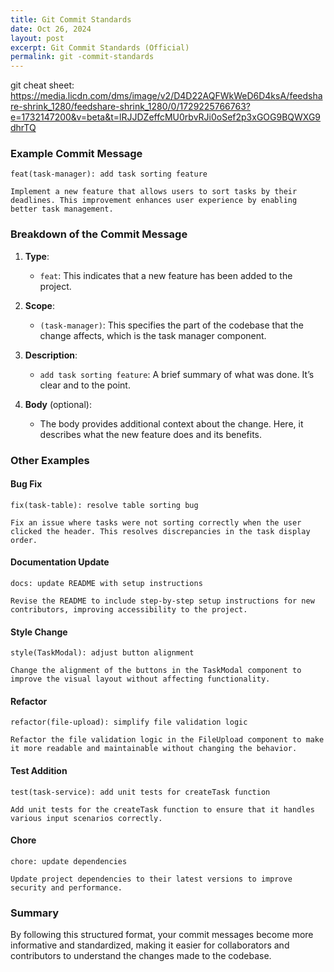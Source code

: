 ```yaml
---
title: Git Commit Standards
date: Oct 26, 2024
layout: post
excerpt: Git Commit Standards (Official)
permalink: git -commit-standards
---
```


git cheat sheet: https://media.licdn.com/dms/image/v2/D4D22AQFWkWeD6D4ksA/feedshare-shrink_1280/feedshare-shrink_1280/0/1729225766763?e=1732147200&v=beta&t=lRJJDZeffcMU0rbvRJi0oSef2p3xGOG9BQWXG9dhrTQ

### Example Commit Message

```
feat(task-manager): add task sorting feature

Implement a new feature that allows users to sort tasks by their deadlines. This improvement enhances user experience by enabling better task management.
```

### Breakdown of the Commit Message

1. **Type**: 
   - `feat`: This indicates that a new feature has been added to the project.

2. **Scope**: 
   - `(task-manager)`: This specifies the part of the codebase that the change affects, which is the task manager component.

3. **Description**: 
   - `add task sorting feature`: A brief summary of what was done. It’s clear and to the point.

4. **Body** (optional):
   - The body provides additional context about the change. Here, it describes what the new feature does and its benefits.

### Other Examples

#### Bug Fix
```
fix(task-table): resolve table sorting bug

Fix an issue where tasks were not sorting correctly when the user clicked the header. This resolves discrepancies in the task display order.
```

#### Documentation Update
```
docs: update README with setup instructions

Revise the README to include step-by-step setup instructions for new contributors, improving accessibility to the project.
```

#### Style Change
```
style(TaskModal): adjust button alignment

Change the alignment of the buttons in the TaskModal component to improve the visual layout without affecting functionality.
```

#### Refactor
```
refactor(file-upload): simplify file validation logic

Refactor the file validation logic in the FileUpload component to make it more readable and maintainable without changing the behavior.
```

#### Test Addition
```
test(task-service): add unit tests for createTask function

Add unit tests for the createTask function to ensure that it handles various input scenarios correctly.
```

#### Chore
```
chore: update dependencies

Update project dependencies to their latest versions to improve security and performance.
```

### Summary
By following this structured format, your commit messages become more informative and standardized, making it easier for collaborators and contributors to understand the changes made to the codebase.